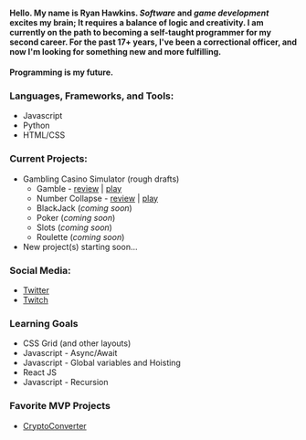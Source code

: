 #### Hello. My name is Ryan Hawkins. _Software_ and _game development_ excites my brain; It requires a balance of logic and creativity. I am currently on the path to becoming a self-taught programmer for my second career. For the past 17+ years, I've been a correctional officer, and now I'm looking for something new and more fulfilling.

#### Programming is my future.

### Languages, Frameworks, and Tools:
- Javascript
- Python
- HTML/CSS


### Current Projects:
- Gambling Casino Simulator (rough drafts)
    - Gamble - [review](https://github.com/F5DevLife/Gamble) | [play](https://f5devlife.github.io/Gamble/)
    - Number Collapse - [review](https://github.com/F5DevLife/Hi-Low-Number-Collapse) | [play](https://f5devlife.github.io/Gamble/)
    - BlackJack (_coming soon_)
    - Poker (_coming soon_)
    - Slots (_coming soon_)
    - Roulette (_coming soon_)
- New project(s) starting soon...


### Social Media:
- [Twitter](https://twitter.com/f5devlife)
- [Twitch](https://www.twitch.tv/ryankhawkins)


### Learning Goals
- CSS Grid (and other layouts)
- Javascript - Async/Await
- Javascript - Global variables and Hoisting
- React JS
- Javascript - Recursion


### Favorite MVP Projects
- [CryptoConverter](https://github.com/F5DevLife/JS-CryptoConverter)
